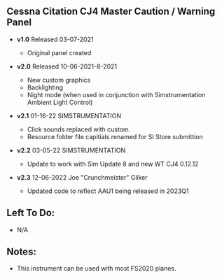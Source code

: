 ## Cessna Citation CJ4 Master Caution / Warning Panel
- **v1.0** 
  Released 03-07-2021
	- Original panel created 

- **v2.0** 
  Released 10-06-2021-8-2021
	- New custom graphics
	- Backlighting
	- Night mode (when used in conjunction with Simstrumentation Ambient Light Control)
- **v2.1**  01-16-22 SIMSTRUMENTATION
    - Click sounds replaced with custom.
    - Resource folder file capitials renamed for SI Store submittion  
- **v2.2**  03-05-22 SIMSTRUMENTATION
    - Update to work with Sim Update 8 and new WT CJ4 0.12.12
- **v2.3** 12-06-2022 Joe "Crunchmeister" Gilker       
   - Updated code to reflect AAU1 being released in 2023Q1    
   
## Left To Do:
  - N/A
	
## Notes:
  -  This instrument can be used with most FS2020 planes.   